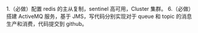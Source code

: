 1.（必做）配置 redis 的主从复制，sentinel 高可用，Cluster 集群。
6.（必做）搭建 ActiveMQ 服务，基于 JMS，写代码分别实现对于 queue 和 topic 的消息生产和消费，代码提交到 github。
